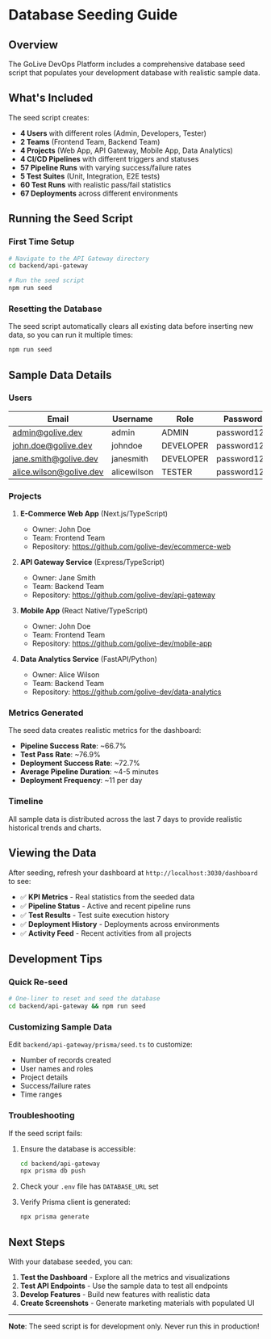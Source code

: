 # Database Seeding Guide

## Overview

The GoLive DevOps Platform includes a comprehensive database seed script that populates your development database with realistic sample data.

## What's Included

The seed script creates:

- **4 Users** with different roles (Admin, Developers, Tester)
- **2 Teams** (Frontend Team, Backend Team)
- **4 Projects** (Web App, API Gateway, Mobile App, Data Analytics)
- **4 CI/CD Pipelines** with different triggers and statuses
- **57 Pipeline Runs** with varying success/failure rates
- **5 Test Suites** (Unit, Integration, E2E tests)
- **60 Test Runs** with realistic pass/fail statistics
- **67 Deployments** across different environments

## Running the Seed Script

### First Time Setup

```bash
# Navigate to the API Gateway directory
cd backend/api-gateway

# Run the seed script
npm run seed
```

### Resetting the Database

The seed script automatically clears all existing data before inserting new data, so you can run it multiple times:

```bash
npm run seed
```

## Sample Data Details

### Users

| Email | Username | Role | Password |
|-------|----------|------|----------|
| admin@golive.dev | admin | ADMIN | password123 |
| john.doe@golive.dev | johndoe | DEVELOPER | password123 |
| jane.smith@golive.dev | janesmith | DEVELOPER | password123 |
| alice.wilson@golive.dev | alicewilson | TESTER | password123 |

### Projects

1. **E-Commerce Web App** (Next.js/TypeScript)
   - Owner: John Doe
   - Team: Frontend Team
   - Repository: https://github.com/golive-dev/ecommerce-web

2. **API Gateway Service** (Express/TypeScript)
   - Owner: Jane Smith
   - Team: Backend Team
   - Repository: https://github.com/golive-dev/api-gateway

3. **Mobile App** (React Native/TypeScript)
   - Owner: John Doe
   - Team: Frontend Team
   - Repository: https://github.com/golive-dev/mobile-app

4. **Data Analytics Service** (FastAPI/Python)
   - Owner: Alice Wilson
   - Team: Backend Team
   - Repository: https://github.com/golive-dev/data-analytics

### Metrics Generated

The seed data creates realistic metrics for the dashboard:

- **Pipeline Success Rate**: ~66.7%
- **Test Pass Rate**: ~76.9%
- **Deployment Success Rate**: ~72.7%
- **Average Pipeline Duration**: ~4-5 minutes
- **Deployment Frequency**: ~11 per day

### Timeline

All sample data is distributed across the last 7 days to provide realistic historical trends and charts.

## Viewing the Data

After seeding, refresh your dashboard at `http://localhost:3030/dashboard` to see:

- ✅ **KPI Metrics** - Real statistics from the seeded data
- ✅ **Pipeline Status** - Active and recent pipeline runs
- ✅ **Test Results** - Test suite execution history
- ✅ **Deployment History** - Deployments across environments
- ✅ **Activity Feed** - Recent activities from all projects

## Development Tips

### Quick Re-seed

```bash
# One-liner to reset and seed the database
cd backend/api-gateway && npm run seed
```

### Customizing Sample Data

Edit `backend/api-gateway/prisma/seed.ts` to customize:
- Number of records created
- User names and roles
- Project details
- Success/failure rates
- Time ranges

### Troubleshooting

If the seed script fails:

1. Ensure the database is accessible:
   ```bash
   cd backend/api-gateway
   npx prisma db push
   ```

2. Check your `.env` file has `DATABASE_URL` set

3. Verify Prisma client is generated:
   ```bash
   npx prisma generate
   ```

## Next Steps

With your database seeded, you can:

1. **Test the Dashboard** - Explore all the metrics and visualizations
2. **Test API Endpoints** - Use the sample data to test all endpoints
3. **Develop Features** - Build new features with realistic data
4. **Create Screenshots** - Generate marketing materials with populated UI

---

**Note**: The seed script is for development only. Never run this in production!
